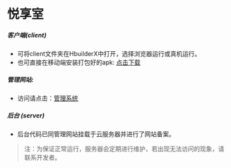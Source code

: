 # 悦享室

##### 客户端(client)

- 可将client文件夹在HbuilderX中打开，选择浏览器运行或真机运行。
- 也可直接在移动端安装打包好的apk: [点击下载](http://120.27.208.220/download/yxs.apk)



##### 管理网站:

- 访问请点击：[管理系统](http://120.27.208.220/manage)



##### 后台 (server)

- 后台代码已同管理网站挂载于云服务器并进行了网站备案。

> 注：为保证正常运行，服务器会定期进行维护，若出现无法访问的现象，请联系开发者。
